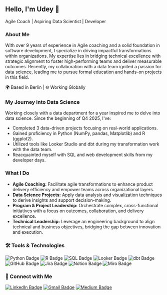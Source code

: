 
## Hello, I'm Udey 👋

Agile Coach | Aspiring Data Scientist | Developer

### About Me

With over 9 years of experience in Agile coaching and a solid foundation in software development, I specialize in driving impactful transformations within organizations. My expertise lies in bridging technical excellence with strategic alignment to foster high-performing teams and deliver measurable outcomes. Recently, my collaboration with a data team ignited a passion for data science, leading me to pursue formal education and hands-on projects in this field.

🌍 Based in Berlin | 🌐 Working Globally

### My Journey into Data Science

Working closely with a data department for a year inspired me to delve into data science. Since the beginning of Q4 2025, I've:

- Completed 3 data-driven projects focusing on real-world applications.
- Gained proficiency in Python (NumPy, pandas, Matplotlib) and R (ggplot2).
- Utilized tools like Looker Studio and dbt during my transformation work with the data team.
- Reacquainted myself with SQL and web development skills from my developer days.

### What I Do

- **Agile Coaching:** Facilitate agile transformations to enhance product delivery efficiency and empower teams across organizational layers.
- **Data Science Projects:** Apply data analysis and visualization techniques to derive insights and support decision-making.
- **Program & Project Leadership:** Orchestrate complex, cross-functional initiatives with a focus on outcomes, collaboration, and delivery excellence.
- **Technical Leadership:** Leverage an engineering background to align technical and business objectives, bridging the gap between innovation and execution.

### 🛠️ Tools & Technologies

![Python Badge](https://img.shields.io/badge/-Python-3776AB?style=flat&logo=python&logoColor=white)
![R Badge](https://img.shields.io/badge/-R-276DC3?style=flat&logo=r&logoColor=white)
![SQL Badge](https://img.shields.io/badge/-SQL-4479A1?style=flat&logo=postgresql&logoColor=white)
![Looker Badge](https://img.shields.io/badge/-Looker-4285F4?style=flat&logo=looker&logoColor=white)
![dbt Badge](https://img.shields.io/badge/-dbt-FF694B?style=flat&logo=dbt&logoColor=white)
![GitHub Badge](https://img.shields.io/badge/-GitHub-181717?style=flat&logo=github&logoColor=white)
![Jira Badge](https://img.shields.io/badge/-Jira-0052CC?style=flat&logo=jira&logoColor=white)
![Notion Badge](https://img.shields.io/badge/-notion?style=flat&logo=notion&logoColor=black&label=Notion&labelColor=ffffff&color=ffffff)
![Miro Badge](https://img.shields.io/badge/-miro?style=flat&logo=miro&logoColor=black&label=Miro&labelColor=F2CA02&color=F2CA02)

### 🤝 Connect with Me

[![LinkedIn Badge](https://img.shields.io/badge/-Udey%20Singh-0077B5?style=flat&logo=linkedin&logoColor=white)](https://www.linkedin.com/in/udeysingh/)
[![Gmail Badge](https://img.shields.io/badge/-udeysingh95@gmail.com-c14438?style=flat&logo=gmail&logoColor=white)](mailto:udeysingh95@gmail.com)
[![Medium Badge](https://img.shields.io/badge/-@udey-12100E?style=flat&logo=medium&logoColor=white)](https://medium.com/@udey)
